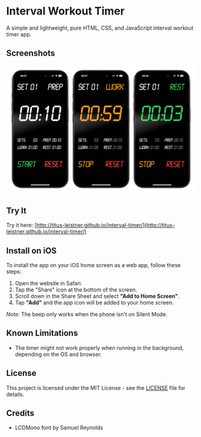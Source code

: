 # Interval Workout Timer

A simple and lightweight, pure HTML, CSS, and JavaScript interval workout timer app.

## Screenshots

![Screenshots](screenshots.png)

## Try It

Try it here: [http://titus-leistner.github.io/interval-timer/](http://titus-leistner.github.io/interval-timer/)

## Install on iOS

To install the app on your iOS home screen as a web app, follow these steps:

1. Open the website in Safari.
2. Tap the "Share" icon at the bottom of the screen.
3. Scroll down in the Share Sheet and select **"Add to Home Screen"**.
4. Tap **"Add"** and the app icon will be added to your home screen.

*Note:* The beep only works when the phone isn't on Silent Mode.

## Known Limitations

- The timer might not work properly when running in the background, depending on the OS and browser.

## License

This project is licensed under the MIT License - see the [LICENSE](LICENSE) file for details.

## Credits

- LCDMono font by Samuel Reynolds
